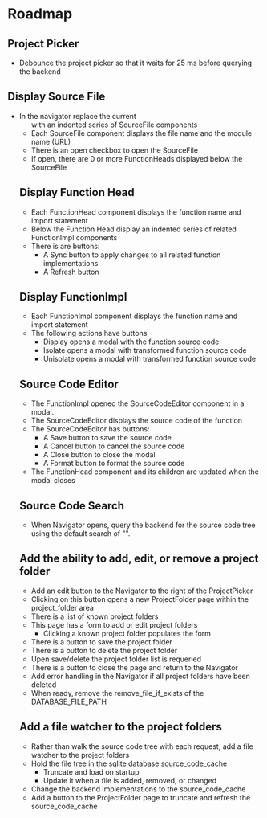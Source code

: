 # Roadmap

## Project Picker

- Debounce the project picker so that it waits for 25 ms before querying the backend

## Display Source File

- In the navigator replace the current <ul> with an indented series of SourceFile components
- Each SourceFile component displays the file name and the module name (URL)
- There is an open checkbox to open the SourceFile
- If open, there are 0 or more FunctionHeads displayed below the SourceFile

## Display Function Head

- Each FunctionHead component displays the function name and import statement
- Below the Function Head display an indented series of related FunctionImpl components
- There is are buttons:
  - A Sync button to apply changes to all related function implementations
  - A Refresh button 

## Display FunctionImpl

- Each FunctionImpl component displays the function name and import statement
- The following actions have buttons
  - Display opens a modal with the function source code
  - Isolate opens a modal with transformed function source code
  - Unisolate opens a modal with transformed function source code

## Source Code Editor

- The FunctionImpl opened the SourceCodeEditor component in a modal.
- The SourceCodeEditor displays the source code of the function
- The SourceCodeEditor has buttons:
  - A Save button to save the source code
  - A Cancel button to cancel the source code
  - A Close button to close the modal
  - A Format button to format the source code
- The FunctionHead component and its children are updated when the modal closes

## Source Code Search

- When Navigator opens, query the backend for the source code tree using the default search of "".

## Add the ability to add, edit, or remove a project folder

- Add an edit button to the Navigator to the right of the ProjectPicker
- Clicking on this button opens a new ProjectFolder page within the project_folder area
- There is a list of known project folders
- This page has a form to add or edit project folders
  - Clicking a known project folder populates the form
- There is a button to save the project folder
- There is a button to delete the project folder
- Upen save/delete the project folder list is requeried
- There is a button to close the page and return to the Navigator
- Add error handling in the Navigator if all project folders have been deleted
- When ready, remove the remove_file_if_exists of the DATABASE_FILE_PATH

## Add a file watcher to the project folders

- Rather than walk the source code tree with each request, add a file watcher to the project folders
- Hold the file tree in the sqlite database source_code_cache
  - Truncate and load on startup
  - Update it when a file is added, removed, or changed
- Change the backend implementations to the source_code_cache
- Add a button to the ProjectFolder page to truncate and refresh the source_code_cache

